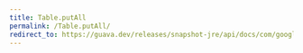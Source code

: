 ```yaml
---
title: Table.putAll
permalink: /Table.putAll/
redirect_to: https://guava.dev/releases/snapshot-jre/api/docs/com/google/common/collect/Table.html#putAll-com.google.common.collect.Table-
---
```

